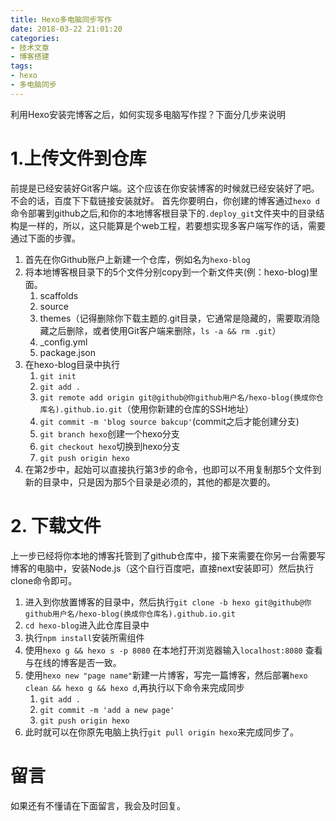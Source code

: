 ```yaml
---
title: Hexo多电脑同步写作
date: 2018-03-22 21:01:20
categories:
- 技术文章
- 博客搭建
tags:
- hexo
- 多电脑同步
---
```

利用Hexo安装完博客之后，如何实现多电脑写作捏？下面分几步来说明

# 1.上传文件到仓库 #
前提是已经安装好Git客户端。这个应该在你安装博客的时候就已经安装好了吧。不会的话，百度下下载链接安装就好。
首先你要明白，你创建的博客通过`hexo d`命令部署到github之后,和你的本地博客根目录下的`.deploy_git`文件夹中的目录结构是一样的，所以，这只能算是个web工程，若要想实现多客户端写作的话，需要通过下面的步骤。

<!-- more -->

1. 首先在你Github账户上新建一个仓库，例如名为`hexo-blog`
2. 将本地博客根目录下的5个文件分别copy到一个新文件夹(例：hexo-blog)里面。
	1. scaffolds
	2. source
	3. themes（记得删除你下载主题的.git目录，它通常是隐藏的，需要取消隐藏之后删除，或者使用Git客户端来删除，`ls -a && rm .git`）
	4. _config.yml
	5. package.json
3.  在hexo-blog目录中执行
	1.  `git init`
	2.  `git add .`
	3.  `git remote add origin git@github@你github用户名/hexo-blog(换成你仓库名).github.io.git`（使用你新建的仓库的SSH地址）
	4.  `git commit -m 'blog source bakcup'`(commit之后才能创建分支)
	5.  `git branch hexo`创建一个hexo分支
	6.  `git checkout hexo`切换到hexo分支
	5.  `git push origin hexo`
4. 在第2步中，起始可以直接执行第3步的命令，也即可以不用复制那5个文件到新的目录中，只是因为那5个目录是必须的，其他的都是次要的。

# 2. 下载文件 #
上一步已经将你本地的博客托管到了github仓库中，接下来需要在你另一台需要写博客的电脑中，安装Node.js（这个自行百度吧，直接next安装即可）然后执行clone命令即可。

1. 进入到你放置博客的目录中，然后执行`git clone -b hexo git@github@你github用户名/hexo-blog(换成你仓库名).github.io.git`
2. `cd hexo-blog`进入此仓库目录中
3. 执行`npm install`安装所需组件
4. 使用`hexo g && hexo s -p 8080` 在本地打开浏览器输入`localhost:8080` 查看与在线的博客是否一致。
5. 使用`hexo new "page name"`新建一片博客，写完一篇博客，然后部署`hexo clean && hexo g && hexo d`,再执行以下命令来完成同步
	1. `git add .`
	2. `git commit -m 'add a new page'`
	3. `git push origin hexo`
6. 此时就可以在你原先电脑上执行`git pull origin hexo`来完成同步了。 

# 留言 #
如果还有不懂请在下面留言，我会及时回复。